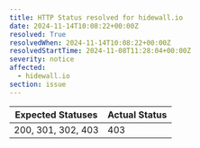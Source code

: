 ```yaml
---
title: HTTP Status resolved for hidewall.io
date: 2024-11-14T10:08:22+00:00Z
resolved: True
resolvedWhen: 2024-11-14T10:08:22+00:00Z
resolvedStartTime: 2024-11-08T11:28:04+00:00Z
severity: notice
affected:
  - hidewall.io
section: issue
---
```


| Expected Statuses | Actual Status  |
|-------------------|----------------|
| 200, 301, 302, 403 | 403 |
